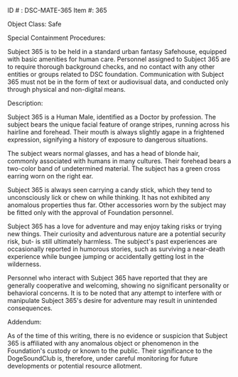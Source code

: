 ID # : DSC-MATE-365
Item #: 365

Object Class: Safe

Special Containment Procedures:

Subject 365 is to be held in a standard urban fantasy Safehouse, equipped with basic amenities for human care. Personnel assigned to Subject 365 are to require thorough background checks, and no contact with any other entities or groups related to DSC foundation. Communication with Subject 365 must not be in the form of text or audiovisual data, and conducted only through physical and non-digital means.

Description:

Subject 365 is a Human Male, identified as a Doctor by profession. The subject bears the unique facial feature of orange stripes, running across his hairline and forehead. Their mouth is always slightly agape in a frightened expression, signifying a history of exposure to dangerous situations.

The subject wears normal glasses, and has a head of blonde hair, commonly associated with humans in many cultures. Their forehead bears a two-color band of undetermined material. The subject has a green cross earring worn on the right ear.

Subject 365 is always seen carrying a candy stick, which they tend to unconsciously lick or chew on while thinking. It has not exhibited any anomalous properties thus far. Other accessories worn by the subject may be fitted only with the approval of Foundation personnel.

Subject 365 has a love for adventure and may enjoy taking risks or trying new things. Their curiosity and adventurous nature are a potential security risk, but- is still ultimately harmless. The subject's past experiences are occasionally reported in humorous stories, such as surviving a near-death experience while bungee jumping or accidentally getting lost in the wilderness.

Personnel who interact with Subject 365 have reported that they are generally cooperative and welcoming, showing no significant personality or behavioral concerns. It is to be noted that any attempt to interfere with or manipulate Subject 365's desire for adventure may result in unintended consequences. 

Addendum:

As of the time of this writing, there is no evidence or suspicion that Subject 365 is affiliated with any anomalous object or phenomenon in the Foundation's custody or known to the public. Their significance to the DogeSoundClub is, therefore, under careful monitoring for future developments or potential resource allotment.